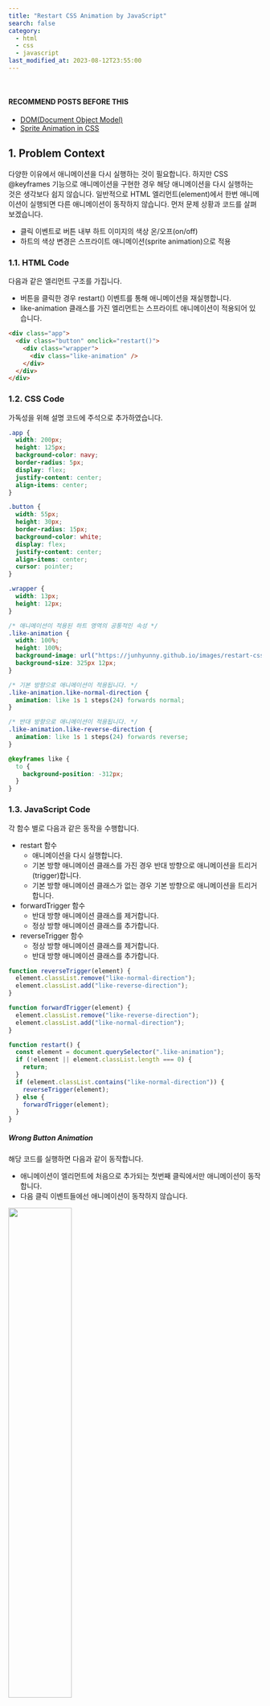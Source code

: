 ```yaml
---
title: "Restart CSS Animation by JavaScript"
search: false
category:
  - html
  - css
  - javascript
last_modified_at: 2023-08-12T23:55:00
---
```


<br/>

#### RECOMMEND POSTS BEFORE THIS

* [DOM(Document Object Model)][document-object-model-link]
* [Sprite Animation in CSS][sprite-animation-in-css-link]

## 1. Problem Context

다양한 이유에서 애니메이션을 다시 실행하는 것이 필요합니다. 
하지만 CSS @keyframes 기능으로 애니메이션을 구현한 경우 해당 애니메이션을 다시 실행하는 것은 생각보다 쉽지 않습니다. 
일반적으로 HTML 엘리먼트(element)에서 한번 애니메이션이 실행되면 다른 애니메이션이 동작하지 않습니다. 
먼저 문제 상황과 코드를 살펴보겠습니다. 

* 클릭 이벤트로 버튼 내부 하트 이미지의 색상 온/오프(on/off)
* 하트의 색상 변경은 스프라이트 애니메이션(sprite animation)으로 적용

### 1.1. HTML Code

다음과 같은 엘리먼트 구조를 가집니다.

* 버튼을 클릭한 경우 restart() 이벤트를 통해 애니메이션을 재실행합니다.
* like-animation 클래스를 가진 엘리먼트는 스프라이트 애니메이션이 적용되어 있습니다. 

```html
<div class="app">
  <div class="button" onclick="restart()">
    <div class="wrapper">
      <div class="like-animation" />
    </div>
  </div>
</div>
```

### 1.2. CSS Code

가독성을 위해 설명 코드에 주석으로 추가하였습니다. 

```css
.app {
  width: 200px;
  height: 125px;
  background-color: navy;
  border-radius: 5px;
  display: flex;
  justify-content: center;
  align-items: center;
}

.button {
  width: 55px;
  height: 30px;
  border-radius: 15px;
  background-color: white;
  display: flex;
  justify-content: center;
  align-items: center;
  cursor: pointer;
}

.wrapper {
  width: 13px;
  height: 12px;
}

/* 애니메이션이 적용된 하트 영역의 공통적인 속성 */
.like-animation {
  width: 100%;
  height: 100%;
  background-image: url("https://junhyunny.github.io/images/restart-css-animation-by-javascript-1.JPG");
  background-size: 325px 12px;
}

/* 기본 방향으로 애니메이션이 적용됩니다. */
.like-animation.like-normal-direction {
  animation: like 1s 1 steps(24) forwards normal;
}

/* 반대 방향으로 애니메이션이 적용됩니다. */
.like-animation.like-reverse-direction {
  animation: like 1s 1 steps(24) forwards reverse;
}

@keyframes like {
  to {
    background-position: -312px;
  }
}
```

### 1.3. JavaScript Code

각 함수 별로 다음과 같은 동작을 수행합니다.

* restart 함수
    * 애니메이션을 다시 실행합니다.
    * 기본 방향 애니메이션 클래스를 가진 경우 반대 방향으로 애니메이션을 트리거(trigger)합니다.
    * 기본 방향 애니메이션 클래스가 없는 경우 기본 방향으로 애니메이션을 트리거합니다.
* forwardTrigger 함수
    * 반대 방향 애니메이션 클래스를 제거합니다.
    * 정상 방향 애니메이션 클래스를 추가합니다.
* reverseTrigger 함수
    * 정상 방향 애니메이션 클래스를 제거합니다.
    * 반대 방향 애니메이션 클래스를 추가합니다.

```javascript
function reverseTrigger(element) {
  element.classList.remove("like-normal-direction");
  element.classList.add("like-reverse-direction");
}

function forwardTrigger(element) {
  element.classList.remove("like-reverse-direction");
  element.classList.add("like-normal-direction");
}

function restart() {
  const element = document.querySelector(".like-animation");
  if (!element || element.classList.length === 0) {
    return;
  }
  if (element.classList.contains("like-normal-direction")) {
    reverseTrigger(element);
  } else {
    forwardTrigger(element);
  }
}
```

##### Wrong Button Animation

해당 코드를 실행하면 다음과 같이 동작합니다.

* 애니메이션이 엘리먼트에 처음으로 추가되는 첫번째 클릭에서만 애니메이션이 동작합니다.
* 다음 클릭 이벤트들에선 애니메이션이 동작하지 않습니다.  

<p align="left">
    <img src="/images/restart-css-animation-by-javascript-2.gif" width="50%" class="image__border image__padding">
</p>

## 2. Solve the problem

타이머를 사용해 클래스를 삭제/추가하도록 작성한 코드도 기능은 동작하지만, 애니메이션에 끊기는 현상이 있었습니다. 
자연스럽게 애니메이션을 재실행하려면 리플로우(reflow)를 사용한 트릭(trick)이 필요합니다. 
먼저 리플로우 개념에 대해 알아보겠습니다. 

### 2.1. Rendering Process in Browser

브라우저는 렌더링을 진행할 때 다음과 같은 과정을 수행합니다. 

1. DOM 트리 생성
    * HTML 문서를 파싱하여 DOM 트리를 생성합니다.
1. 스타일 규칙 생성
    * CSS 문서를 파싱하여 CSSOM(CSS Object Model) 트리를 생성합니다.
    * CSSOM 트리는 각 DOM 요소들의 스타일을 결정합니다.
1. 렌더링 트리 생성
    * DOM 트리와 CSSOM 트리를 결합하여 렌더링 트리(render tree)를 생성합니다.
    * 렌더링 트리는 웹 페이지 구조와 스타일, 레이아웃 규칙 등을 나타냅니다.
1. 리플로우(혹은 레이아웃)
    * 렌더링 트리에 속하는 각 엘리먼트들의 위치, 사이즈, 차원 등을 결정합니다.
1. 페인트(혹은 리페인트)
    * 렌더링 트리에 속하는 각 엘리먼트들의 레이아웃 정보를 화면에 픽셀로 표현합니다.
    * 배경, 테두리, 텍스트 및 기타 시각적인 요소들을 렌더링합니다.

<p align="center">
    <img src="/images/restart-css-animation-by-javascript-3.JPG" width="80%" class="image__border">
</p>
<center>https://it-eldorado.tistory.com/87</center>

### 2.2. Batching Reflows and Repaints

브라우저 입장에서 리플로우와 리페인트는 비싼 작업입니다. 
따라서 브라우저는 리플로우나 리페인트 작업을 최소한으로 수행하려고 합니다. 
브라우저는 DOM 트리나 CSS가 변경되었을 때 여러 번 적용하기보단 여러 변경들을 축적하여 한 번에 모든 변화를 적용합니다. 

* 단순히 클래스를 제거하고 추가하는 코드만으로 화면을 다시 그리지 않습니다.
* 브라우저는 함수가 끝났을 때 계산을 통해 화면을 다시 그릴지 여부를 결정합니다.
    * 애니메이션의 방향만 바뀌었으므로 재실행하지 않습니다. 
* 브라우저가 화면을 다시 그려야한다고 판달할 수 있도록 추가 코드가 필요합니다.

### 2.3. JavaSript Code

리플로우를 실행시키는 코드를 추가합니다. 

* 클래스를 제거하고 엘리먼트의 offsetWidth 속성을 참조합니다.
    * DOM 엘리먼트에 대한 정보 제공을 요청한 것입니다. 
    * 브라우저는 변경 사항 일괄 처리를 하기 위한 계획을 취소하고 바로 페이지를 리플로우합니다.
    * 리플로우가 발생하는 시점에 애니메이션 클래스에 대한 정보가 없습니다.
* offsetWidth 속성 접근 이후에 애니메이션 클래스를 추가합니다.
    * 새로운 애니메이션 정보가 추가되었으므로 애니메이션이 동작합니다.

```javascript
function reverseTrigger(element) {
  element.classList.remove("like-normal-direction");
  element.offsetWidth; // This line triggers reflow
  element.classList.add("like-reverse-direction");
}

function forwardTrigger(element) {
  element.classList.remove("like-reverse-direction");
  element.offsetWidth; // This line triggers reflow
  element.classList.add("like-normal-direction");
}

function restart() {
  const element = document.querySelector(".like-animation");
  if (!element || element.classList.length === 0) {
    return;
  }
  if (element.classList.contains("like-normal-direction")) {
    reverseTrigger(element);
  } else {
    forwardTrigger(element);
  }
}
```

### 2.3. Result

버튼을 클릭하면 애니메이션이 동작하는 것을 확인할 수 있습니다.

{% include codepen.html hash="eYQwBgZ" tab="css,result" title="Resatrt CSS Animation by JavaScript" %}

#### REFERENCE

* <https://css-tricks.com/restart-css-animation/>
* <https://stackoverflow.com/questions/60686489/what-purpose-does-void-element-offsetwidth-serve>

[document-object-model-link]: https://junhyunny.github.io/information/document-object-model/
[sprite-animation-in-css-link]: https://junhyunny.github.io/html/css/javascript/sprite-animation-in-css/